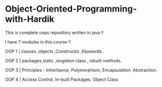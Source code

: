# Object-Oriented-Programming-with-Hardik
This is complete oops repository written in java !! 


I have 7 modules in this course !!


OOP 1 | classes ,objects ,Constructor ,Keywords . 


OOP 2 | packages,static ,singleton class , inbuilt methods.


OOP 3 | Principles - Inheritance, Polymorphism, Encapsulation, Abstraction.


OOP 4 | Access Control, In-built Packages, Object Class
